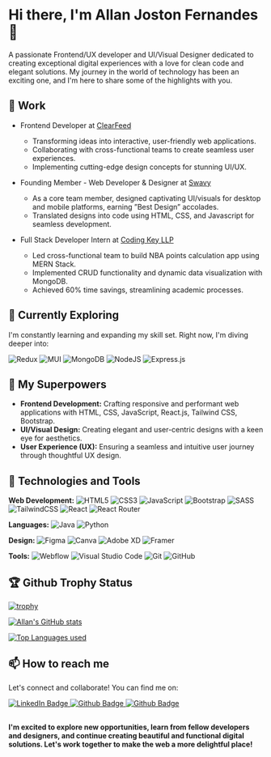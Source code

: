 # Hi there, I'm Allan Joston Fernandes👋
A passionate Frontend/UX developer and UI/Visual Designer dedicated to creating exceptional digital experiences with a love for clean code and elegant solutions. My journey in the world of technology has been an exciting one, and I'm here to share some of the highlights with you.

<!--
**Allan2000-Git/Allan2000-Git** is a ✨ _special_ ✨ repository because its `README.md` (this file) appears on your GitHub profile.

Here are some ideas to get you started:

- 🔭 I’m currently working on ...
- 🌱 I’m currently learning ...
- 👯 I’m looking to collaborate on ...
- 🤔 I’m looking for help with ...
- 💬 Ask me about ...
- 📫 How to reach me: ...
- 😄 Pronouns: ...
- ⚡ Fun fact: ...
-->

## 💼 Work

- Frontend Developer at [ClearFeed](https://www.linkedin.com/company/clearfeed/)
  - Transforming ideas into interactive, user-friendly web applications.
  - Collaborating with cross-functional teams to create seamless user experiences.
  - Implementing cutting-edge design concepts for stunning UI/UX.
 
- Founding Member - Web Developer & Designer at [Swavy](https://swavy.in/)
  - As a core team member, designed captivating UI/visuals for desktop and mobile platforms, earning ”Best Design” accolades.
  - Translated designs into code using HTML, CSS, and Javascript for seamless development.
 
- Full Stack Developer Intern at [Coding Key LLP](https://www.linkedin.com/company/coding-key-llp)
  - Led cross-functional team to build NBA points calculation app using MERN Stack.
  - Implemented CRUD functionality and dynamic data visualization with MongoDB.
  - Achieved 60% time savings, streamlining academic processes.
 
## 🌱 Currently Exploring

I'm constantly learning and expanding my skill set. Right now, I'm diving deeper into:

![Redux](https://img.shields.io/badge/redux-%23593d88.svg?style=for-the-badge&logo=redux&logoColor=white) ![MUI](https://img.shields.io/badge/MUI-%230081CB.svg?style=for-the-badge&logo=mui&logoColor=white) ![MongoDB](https://img.shields.io/badge/MongoDB-%234ea94b.svg?style=for-the-badge&logo=mongodb&logoColor=white) ![NodeJS](https://img.shields.io/badge/node.js-6DA55F?style=for-the-badge&logo=node.js&logoColor=white) ![Express.js](https://img.shields.io/badge/express.js-%23404d59.svg?style=for-the-badge&logo=express&logoColor=%2361DAFB)
## 🚀 My Superpowers

- **Frontend Development:** Crafting responsive and performant web applications with HTML, CSS, JavaScript, React.js, Tailwind CSS, Bootstrap.
- **UI/Visual Design:** Creating elegant and user-centric designs with a keen eye for aesthetics.
- **User Experience (UX):** Ensuring a seamless and intuitive user journey through thoughtful UX design.

## 🔧 Technologies and Tools

**Web Development:** ![HTML5](https://img.shields.io/badge/html5-%23E34F26.svg?style=for-the-badge&logo=html5&logoColor=white) ![CSS3](https://img.shields.io/badge/css3-%231572B6.svg?style=for-the-badge&logo=css3&logoColor=white) ![JavaScript](https://img.shields.io/badge/javascript-%23323330.svg?style=for-the-badge&logo=javascript&logoColor=%23F7DF1E) ![Bootstrap](https://img.shields.io/badge/bootstrap-%238511FA.svg?style=for-the-badge&logo=bootstrap&logoColor=white) ![SASS](https://img.shields.io/badge/SASS-hotpink.svg?style=for-the-badge&logo=SASS&logoColor=white) ![TailwindCSS](https://img.shields.io/badge/tailwindcss-%2338B2AC.svg?style=for-the-badge&logo=tailwind-css&logoColor=white) ![React](https://img.shields.io/badge/react-%2320232a.svg?style=for-the-badge&logo=react&logoColor=%2361DAFB) ![React Router](https://img.shields.io/badge/React_Router-CA4245?style=for-the-badge&logo=react-router&logoColor=white)

**Languages:** ![Java](https://img.shields.io/badge/java-%23ED8B00.svg?style=for-the-badge&logo=openjdk&logoColor=white) ![Python](https://img.shields.io/badge/python-3670A0?style=for-the-badge&logo=python&logoColor=ffdd54)

**Design:** ![Figma](https://img.shields.io/badge/figma-%23F24E1E.svg?style=for-the-badge&logo=figma&logoColor=white) ![Canva](https://img.shields.io/badge/Canva-%2300C4CC.svg?style=for-the-badge&logo=Canva&logoColor=white) ![Adobe XD](https://img.shields.io/badge/Adobe%20XD-470137?style=for-the-badge&logo=Adobe%20XD&logoColor=#FF61F6) ![Framer](https://img.shields.io/badge/Framer-black?style=for-the-badge&logo=framer&logoColor=blue)

**Tools:** ![Webflow](https://img.shields.io/badge/Webflow-4353FF.svg?style=for-the-badge&logo=Webflow&logoColor=white) ![Visual Studio Code](https://img.shields.io/badge/Visual%20Studio%20Code-0078d7.svg?style=for-the-badge&logo=visual-studio-code&logoColor=white) ![Git](https://img.shields.io/badge/git-%23F05033.svg?style=for-the-badge&logo=git&logoColor=white) ![GitHub](https://img.shields.io/badge/github-%23121011.svg?style=for-the-badge&logo=github&logoColor=white)


## 🏆 Github Trophy Status

[![trophy](https://github-profile-trophy.vercel.app/?username=Allan2000-Git&margin-w=15&margin-h=15&theme=juicyfresh)](https://github.com/Allan2000-Git/github-profile-trophy)

[![Allan's GitHub stats](https://github-readme-stats.vercel.app/api?username=Allan2000-Git&show_icons=true&theme=radical)](https://github.com/Allan2000-Git/github-readme-stats) 

[![Top Languages used](https://github-readme-stats.vercel.app/api/top-langs/?username=Allan2000-Git&layout=compact&theme=onedark)](https://github.com/Allan2000-Git)


## 📫 How to reach me

Let's connect and collaborate! You can find me on:

<div id="badges" style="margin-bottom:30px">
  <a href="https://www.linkedin.com/in/allan-joston-fernandes-712593192/">
    <img src="https://img.shields.io/badge/LinkedIn-blue?style=for-the-badge&logo=linkedin&logoColor=white" alt="LinkedIn Badge"/>
  </a>
  <a href="https://github.com/Allan2000-Git/">
    <img src="https://img.shields.io/badge/github-%23121011.svg?style=for-the-badge&logo=github&logoColor=white" alt="Github Badge"/>
  </a>
  <a href="mailto:allanfernandes459@gmail.com">
    <img src="https://img.shields.io/badge/Gmail-D14836?style=for-the-badge&logo=gmail&logoColor=white" alt="Github Badge"/>
  </a>
</div>


#### I'm excited to explore new opportunities, learn from fellow developers and designers, and continue creating beautiful and functional digital solutions. Let's work together to make the web a more delightful place!
